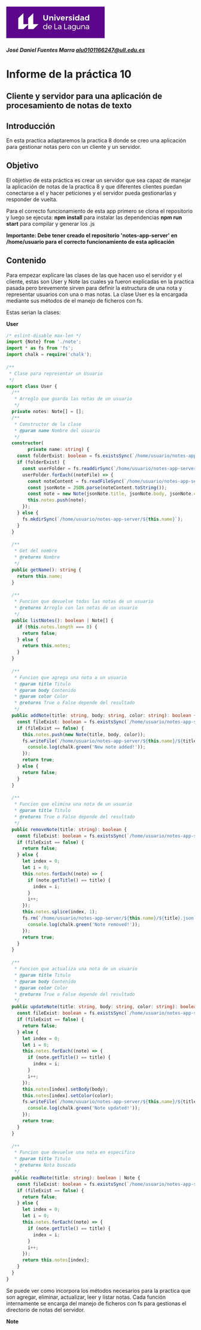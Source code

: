 ![Logo](img/logo.jpg)

##### José Daniel Fuentes Marra alu0101166247@ull.edu.es
# Informe de la práctica 10
## Cliente y servidor para una aplicación de procesamiento de notas de texto

## Introducción
 
En esta practica adaptaremos la practica 8 donde se creo una aplicación para gestionar notas pero con un cliente y un servidor.

## Objetivo
 
El objetivo de esta práctica es crear un servidor que sea capaz de manejar la aplicación de notas de la practica 8 y que diferentes clientes puedan conectarse a el y hacer peticiones y el servidor pueda gestionarlas y responder de vuelta.

Para el correcto funcionamiento de esta app primero se clona el repositorio y luego se ejecuta:
**npm install** para instalar las dependencias
**npm run start** para compilar y generar los .js

**Importante: Debe tener creado el repositorio 'notes-app-server' en /home/usuario para el correcto funcionamiento de esta aplicación**

## Contenido

Para empezar explicare las clases de las que hacen uso el servidor y el cliente, estas son User y Note las cuales ya fueron explicadas en la practica pasada pero brevemente sirven para definir la estructura de una nota y representar usuarios con una o mas notas. La clase User es la encargada mediante sus métodos de el manejo de ficheros con fs.

Estas serian la clases: 

**User**

```ts
/* eslint-disable max-len */
import {Note} from './note';
import * as fs from 'fs';
import chalk = require('chalk');

/**
 * Clase para representar un Usuario
 */
export class User {
  /**
   * Arreglo que guarda las notas de un usuario
   */
  private notes: Note[] = [];
  /**
   * Constructor de la clase
   * @param name Nombre del usuario
   */
  constructor(
        private name: string) {
    const folderExist: boolean = fs.existsSync(`/home/usuario/notes-app-server/${this.name}`);
    if (folderExist) {
      const userFolder = fs.readdirSync(`/home/usuario/notes-app-server/${this.name}/`);
      userFolder.forEach((noteFile) => {
        const noteContent = fs.readFileSync(`/home/usuario/notes-app-server/${this.name}/${noteFile}`);
        const jsonNote = JSON.parse(noteContent.toString());
        const note = new Note(jsonNote.title, jsonNote.body, jsonNote.color);
        this.notes.push(note);
      });
    } else {
      fs.mkdirSync(`/home/usuario/notes-app-server/${this.name}`);
    }
  }

  /**
   * Get del nombre
   * @returns Nombre
   */
  public getName(): string {
    return this.name;
  }

  /**
   * Funcion que devuelve todas las notas de un usuario
   * @returns Arreglo con las notas de un usuario
   */
  public listNotes(): boolean | Note[] {
    if (this.notes.length === 0) {
      return false;
    } else {
      return this.notes;
    }
  }

  /**
   * Funcion que agrega una nota a un usuario
   * @param title Titulo
   * @param body Contenido
   * @param color Color
   * @returns True o False depende del resultado
   */
  public addNote(title: string, body: string, color: string): boolean {
    const fileExist: boolean = fs.existsSync(`/home/usuario/notes-app-server/${this.name}/${title}.json`);
    if (fileExist == false) {
      this.notes.push(new Note(title, body, color));
      fs.writeFile(`/home/usuario/notes-app-server/${this.name}/${title}.json`, `{\n\t"title": "${title}",\n\t"body": "${body}",\n\t"color": "${color}"\n}`, () => {
        console.log(chalk.green('New note added!'));
      });
      return true;
    } else {
      return false;
    }
  }

  /**
   * Funcion que elimina una nota de un usuario
   * @param title Titulo
   * @returns True o False depende del resultado
   */
  public removeNote(title: string): boolean {
    const fileExist: boolean = fs.existsSync(`/home/usuario/notes-app-server/${this.name}/${title}.json`);
    if (fileExist == false) {
      return false;
    } else {
      let index = 0;
      let i = 0;
      this.notes.forEach((note) => {
        if (note.getTitle() == title) {
          index = i;
        }
        i++;
      });
      this.notes.splice(index, 1);
      fs.rm(`/home/usuario/notes-app-server/${this.name}/${title}.json`, () => {
        console.log(chalk.green('Note removed!'));
      });
      return true;
    }
  }

  /**
   * Funcion que actualiza una nota de un usuario
   * @param title Titulo
   * @param body Contenido
   * @param color Color
   * @returns True o False depende del resultado
   */
  public updateNote(title: string, body: string, color: string): boolean {
    const fileExist: boolean = fs.existsSync(`/home/usuario/notes-app-server/${this.name}/${title}.json`);
    if (fileExist == false) {
      return false;
    } else {
      let index = 0;
      let i = 0;
      this.notes.forEach((note) => {
        if (note.getTitle() == title) {
          index = i;
        }
        i++;
      });
      this.notes[index].setBody(body);
      this.notes[index].setColor(color);
      fs.writeFile(`/home/usuario/notes-app-server/${this.name}/${title}.json`, `{\n\t"title": "${title}",\n\t"body": "${body}",\n\t"color": "${color}"\n}`, () => {
        console.log(chalk.green('Note updated!'));
      });
      return true;
    }
  }

  /**
   * Funcion que devuelve una nota en especifico
   * @param title Titulo
   * @returns Nota buscada
   */
  public readNote(title: string): boolean | Note {
    const fileExist: boolean = fs.existsSync(`/home/usuario/notes-app-server/${this.name}/${title}.json`);
    if (fileExist == false) {
      return false;
    } else {
      let index = 0;
      let i = 0;
      this.notes.forEach((note) => {
        if (note.getTitle() == title) {
          index = i;
        }
        i++;
      });
      return this.notes[index];
    }
  }
}
```

Se puede ver como incorpora los métodos necesarios para la practica que son agregar, eliminar, actualizar, leer y listar notas. Cada función internamente se encarga del manejo de ficheros con fs para gestionas el directorio de notas del servidor.

**Note**

```ts

```
